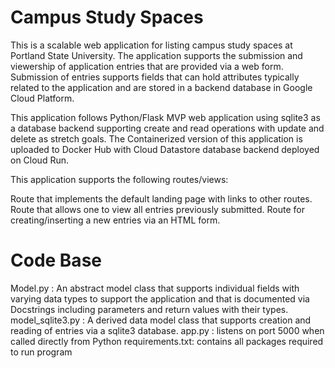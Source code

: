 # Campus Study Spaces

This is a scalable web application for listing campus study spaces at Portland State University. The application supports the submission and viewership of application entries that are provided via a web form. 
Submission of entries supports fields that can hold attributes typically related to the application and are stored in a backend database in Google Cloud Platform. 

This application follows Python/Flask MVP web application using sqlite3 as a database backend supporting create and read operations with update and delete as stretch goals.
The Containerized version of this application is uploaded to Docker Hub with Cloud Datastore database backend deployed on Cloud Run.

This application supports the following routes/views:

Route that implements the default landing page with links to other routes.
Route that allows one to view all entries previously submitted.
Route for creating/inserting a new entries via an HTML form.

# Code Base

Model.py : An abstract model class that supports individual fields with varying data types to support the application and that is documented via Docstrings including parameters and return values with their types.
model_sqlite3.py : A derived data model class that supports creation and reading of entries via a sqlite3 database.
app.py :  listens on port 5000 when called directly from Python
requirements.txt:  contains all packages required to run program
